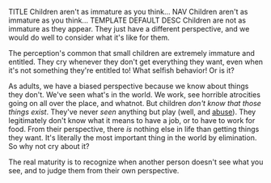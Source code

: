TITLE Children aren't as immature as you think...
NAV Children aren't as immature as you think...
TEMPLATE DEFAULT
DESC Children are not as immature as they appear. They just have a different perspective, and we would do well to consider what it's like for them.

The perception's common that small children are extremely immature and entitled. They cry whenever they don't get everything they want, even when it's <!--<a href="parents">-->not something they're entitled to<!--</a>-->! What selfish behavior! Or is it?

As adults, we have a biased perspective because we know about things they don't. We've seen what's in the world. We work, see horrible atrocities going on all over the place, and whatnot. But children *don't know that those things exist*. They've never *seen* anything but play (well, and [abuse](children)). They legitimately don't know what it means to have a job, or to have to work for food. From their perspective, there *is* nothing else in life than getting things they want. It's literally the most important thing in the world by elimination. So why not cry about it?

The real maturity is to recognize when another person doesn't see what you see, and to judge them from their own perspective.
